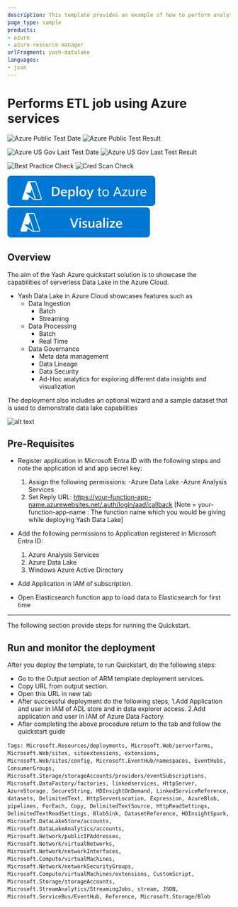 ```yaml
---
description: This template provides an example of how to perform analytics on the historic as well as  real time streaming data  stored in Azure Blob Storage. The data from the event hub is taken by the Azure Stream Analytics Job to perform transformation and the output is stored in Azure Blob Storage and is visualized in PowerBI. The analytics is applied on the historic data stored in Blob storage by Azure Data Analytics and the movement of extracted, transformed and published data and the orchestration is done by Data Factory. The published data is further visualized in PowerBI
page_type: sample
products:
- azure
- azure-resource-manager
urlFragment: yash-datalake
languages:
- json
---
```

# Performs ETL job using Azure services

![Azure Public Test Date](https://azurequickstartsservice.blob.core.windows.net/badges/quickstarts/microsoft.datalakestore/yash-datalake/PublicLastTestDate.svg)
![Azure Public Test Result](https://azurequickstartsservice.blob.core.windows.net/badges/quickstarts/microsoft.datalakestore/yash-datalake/PublicDeployment.svg)

![Azure US Gov Last Test Date](https://azurequickstartsservice.blob.core.windows.net/badges/quickstarts/microsoft.datalakestore/yash-datalake/FairfaxLastTestDate.svg)
![Azure US Gov Last Test Result](https://azurequickstartsservice.blob.core.windows.net/badges/quickstarts/microsoft.datalakestore/yash-datalake/FairfaxDeployment.svg)

![Best Practice Check](https://azurequickstartsservice.blob.core.windows.net/badges/quickstarts/microsoft.datalakestore/yash-datalake/BestPracticeResult.svg)
![Cred Scan Check](https://azurequickstartsservice.blob.core.windows.net/badges/quickstarts/microsoft.datalakestore/yash-datalake/CredScanResult.svg)

[![Deploy To Azure](https://raw.githubusercontent.com/Azure/azure-quickstart-templates/master/1-CONTRIBUTION-GUIDE/images/deploytoazure.svg?sanitize=true)](https://portal.azure.com/#create/Microsoft.Template/uri/https%3A%2F%2Fraw.githubusercontent.com%2FAzure%2Fazure-quickstart-templates%2Fmaster%2Fquickstarts%2Fmicrosoft.datalakestore%2Fyash-datalake%2Fazuredeploy.json)  [![Visualize](https://raw.githubusercontent.com/Azure/azure-quickstart-templates/master/1-CONTRIBUTION-GUIDE/images/visualizebutton.svg?sanitize=true)](http://armviz.io/#/?load=https%3A%2F%2Fraw.githubusercontent.com%2FAzure%2Fazure-quickstart-templates%2Fmaster%2Fquickstarts%2Fmicrosoft.datalakestore%2Fyash-datalake%2Fazuredeploy.json)

## Overview

The aim of the Yash Azure quickstart solution is to showcase the capabilities of serverless Data Lake in the Azure Cloud.

- Yash Data Lake in Azure Cloud showcases features such as
  - Data Ingestion
    - Batch
    - Streaming
  - Data Processing
    - Batch
    - Real Time
  - Data Governance
    - Meta data management
    - Data Lineage
    - Data Security
    - Ad-Hoc analytics for exploring different data insights and visualization

The deployment also includes an optional wizard and a sample dataset that is used to demonstrate data lake capabilities

![alt text](https://raw.githubusercontent.com/ajos1993/YASH-Azure-DataLake-Quickstart/master/scripts/images/Architecture.png)

## Pre-Requisites

- Register application in Microsoft Entra ID with the following steps and note the application id and app secret key:
  1. Assign the following permissions:
    -Azure Data Lake
    -Azure Analysis Services
  2. Set Reply URL: https://your-function-app-name.azurewebsites.net/.auth/login/aad/callback
    [Note = your-function-app-name : The function name which you would be giving while deploying Yash Data Lake]
- Add the following permissions to Application registered in Microsoft Entra ID:
  1. Azure Analysis Services
  2. Azure Data Lake
  3. Windows Azure Active Directory

- Add Application in IAM of subscription.

- Open Elasticsearch function app to load data to Elasticsearch for first time

--------------------------------------------------------------------------
The following section provide steps for running the Quickstart.

## Run and monitor the deployment

After you deploy the template, to run Quickstart, do the following steps:

- Go to the Output section of ARM template deployment services.
- Copy URL from output section.
- Open this URL in new tab
- After successful deployment do the following steps,
  1.Add Application and user in IAM of ADL store and in data explorer access.
  2.Add application and user in IAM of Azure Data Factory.
- After completing the above procedure return to the tab and follow the quickstart guide

`Tags: Microsoft.Resources/deployments, Microsoft.Web/serverfarms, Microsoft.Web/sites, siteextensions, extensions, Microsoft.Web/sites/config, Microsoft.EventHub/namespaces, EventHubs, ConsumerGroups, Microsoft.Storage/storageAccounts/providers/eventSubscriptions, Microsoft.DataFactory/factories, linkedservices, HttpServer, AzureStorage, SecureString, HDInsightOnDemand, LinkedServiceReference, datasets, DelimitedText, HttpServerLocation, Expression, AzureBlob, pipelines, ForEach, Copy, DelimitedTextSource, HttpReadSettings, DelimitedTextReadSettings, BlobSink, DatasetReference, HDInsightSpark, Microsoft.DataLakeStore/accounts, Microsoft.DataLakeAnalytics/accounts, Microsoft.Network/publicIPAddresses, Microsoft.Network/virtualNetworks, Microsoft.Network/networkInterfaces, Microsoft.Compute/virtualMachines, Microsoft.Network/networkSecurityGroups, Microsoft.Compute/virtualMachines/extensions, CustomScript, Microsoft.Storage/storageAccounts, Microsoft.StreamAnalytics/StreamingJobs, stream, JSON, Microsoft.ServiceBus/EventHub, Reference, Microsoft.Storage/Blob`
